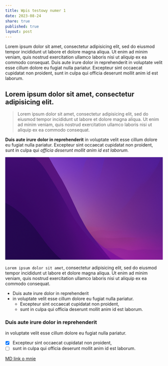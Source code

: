 ```yaml
---
title: Wpis testowy numer 1
date: 2023-08-24
share: true
published: true
layout: post
---
```


Lorem ipsum dolor sit amet, consectetur adipisicing elit, sed do eiusmod tempor incididunt ut labore et dolore magna aliqua. Ut enim ad minim veniam, quis nostrud exercitation ullamco laboris nisi ut aliquip ex ea commodo consequat. Duis aute irure dolor in reprehenderit in voluptate velit esse cillum dolore eu fugiat nulla pariatur. Excepteur sint occaecat cupidatat non proident, sunt in culpa qui officia deserunt mollit anim id est laborum.

## Lorem ipsum dolor sit amet, consectetur adipisicing elit.

> Lorem ipsum dolor sit amet, consectetur adipisicing elit, sed do eiusmod tempor incididunt ut labore et dolore magna aliqua. Ut enim ad minim veniam, quis nostrud exercitation ullamco laboris nisi ut aliquip ex ea commodo consequat.

**Duis aute irure dolor in reprehenderit** in voluptate velit esse cillum dolore eu fugiat nulla pariatur. Excepteur sint occaecat cupidatat non proident, sunt in culpa qui *officia deserunt mollit anim id est laborum.*

![](/images/2023-08/2023-08-23_wallpaper1.png)

`Lorem ipsum dolor sit amet`, consectetur adipisicing elit, sed do eiusmod tempor incididunt ut labore et dolore magna aliqua. Ut enim ad minim veniam, quis nostrud exercitation ullamco laboris nisi ut aliquip ex ea commodo consequat.

- Duis aute irure dolor in reprehenderit
- in voluptate velit esse cillum dolore eu fugiat nulla pariatur.
	- Excepteur sint occaecat cupidatat non proident,
	- sunt in culpa qui officia deserunt mollit anim id est laborum.

### Duis aute irure dolor in reprehenderit

in voluptate velit esse cillum dolore eu fugiat nulla pariatur.
- [x] Excepteur sint occaecat cupidatat non proident,
- [ ] sunt in culpa qui officia deserunt mollit anim id est laborum.

[MD link o mnie](/pages/o-mnie)
